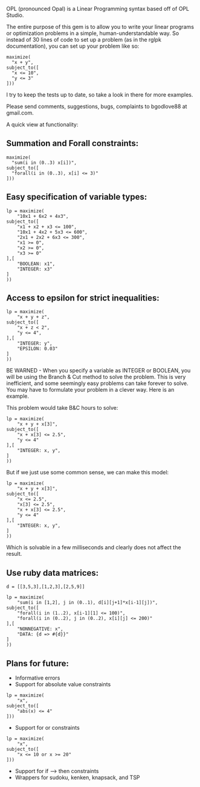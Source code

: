 OPL (pronounced Opal) is a Linear Programming syntax based off of OPL Studio.

The entire purpose of this gem is to allow you to write your linear programs or optimization problems in a simple, human-understandable way. So instead of 30 lines of code to set up a problem (as in the rglpk documentation), you can set up your problem like so:
```
maximize(  
  "x + y",  
subject_to([  
  "x <= 10",  
  "y <= 3"  
]))
```
I try to keep the tests up to date, so take a look in there for more examples.

Please send comments, suggestions, bugs, complaints to bgodlove88 at gmail.com.

A quick view at functionality:

## Summation and Forall constraints:
```
maximize(  
  "sum(i in (0..3) x[i])",  
subject_to([  
  "forall(i in (0..3), x[i] <= 3)"  
]))
```
## Easy specification of variable types:
```
lp = maximize(  
	"10x1 + 6x2 + 4x3",  
subject_to([  
	"x1 + x2 + x3 <= 100",  
	"10x1 + 4x2 + 5x3 <= 600",  
	"2x1 + 2x2 + 6x3 <= 300",  
	"x1 >= 0",  
	"x2 >= 0",  
	"x3 >= 0"  
],[  
	"BOOLEAN: x1",  
	"INTEGER: x3"  
]  
))
```
## Access to epsilon for strict inequalities:
```
lp = maximize(  
	"x + y + z",  
subject_to([  
	"x + z < 2",  
	"y <= 4",  
],[  
	"INTEGER: y",  
	"EPSILON: 0.03"  
]  
))  
```
BE WARNED - When you specify a variable as INTEGER or BOOLEAN, you will be using the Branch & Cut method to solve the problem. This is very inefficient, and some seemingly easy problems can take forever to solve. You may have to formulate your problem in a clever way. Here is an example.  

This problem would take B&C hours to solve:
```
lp = maximize(  
	"x + y + x[3]",  
subject_to([   
	"x + x[3] <= 2.5",  
	"y <= 4"  
],[  
	"INTEGER: x, y",  
]  
))  
```
But if we just use some common sense, we can make this model:
```
lp = maximize(  
	"x + y + x[3]",  
subject_to([  
	"x <= 2.5",  
	"x[3] <= 2.5",  
	"x + x[3] <= 2.5",  
	"y <= 4"  
],[  
	"INTEGER: x, y",  
]  
))  
```
Which is solvable in a few milliseconds and clearly does not affect the result.

## Use ruby data matrices:
```
d = [[3,5,3],[1,2,3],[2,5,9]]

lp = maximize(
	"sum(i in [1,2], j in (0..1), d[i][j+1]*x[i-1][j])",
subject_to([
	"forall(i in (1..2), x[i-1][1] <= 100)",
	"forall(i in (0..2), j in (0..2), x[i][j] <= 200)"
],[
	"NONNEGATIVE: x",
	"DATA: {d => #{d}}"
]
))
```

## Plans for future:
* Informative errors
* Support for absolute value constraints
```
lp = maximize(
	"x",
subject_to([
	"abs(x) <= 4"
]))
```
* Support for or constraints
```
lp = maximize(
 	"x",
subject_to([
	"x <= 10 or x >= 20"
]))
```
* Support for if --> then constraints
* Wrappers for sudoku, kenken, knapsack, and TSP